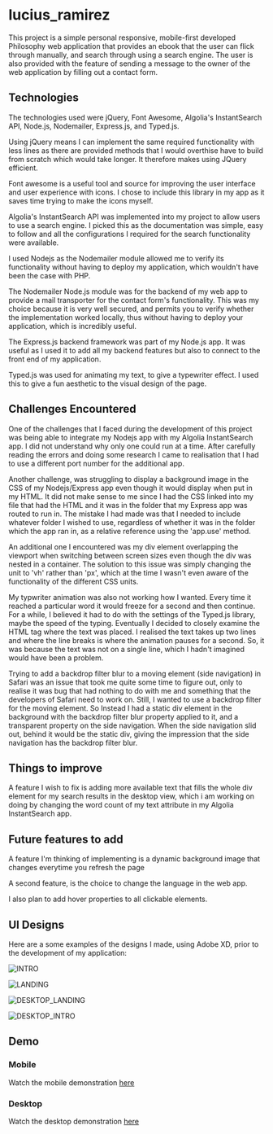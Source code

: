 # lucius_ramirez

This project is a simple personal responsive, mobile-first developed Philosophy web application that provides an ebook that the user can flick through manually, and search through using a search engine. The user is also provided with the feature of sending a message to the owner of the web application by filling out a contact form.

## Technologies

The technologies used were jQuery, Font Awesome, Algolia's InstantSearch API, Node.js, Nodemailer, Express.js, and Typed.js.

Using jQuery means I can implement the same required functionality with less lines as there are provided methods that I would overthise have to build from scratch which would take longer. It therefore makes using JQuery efficient.

Font awesome is a useful tool and source for improving the user interface and user experience with icons. I chose to include this library in my app as it saves time trying to make the icons myself.

Algolia's InstantSearch API was implemented into my project to allow users to use a search engine. I picked this as the documentation was simple, easy to follow and all the configurations I required for the search functionality were available.

I used Nodejs as the Nodemailer module allowed me to verify its functionality without having to deploy my application, which wouldn't have been the case with PHP.

The Nodemailer Node.js module was for the backend of my web app to provide a mail transporter for the contact form's functionality. This was my choice because it is very well secured, and permits you to verify whether the implementation worked locally, thus without having to deploy your application, which is incredibly useful.

The Express.js backend framework was part of my Node.js app. It was useful as I used it to add all my backend features but also to connect to the front end of my application.

Typed.js was used for animating my text, to give a typewriter effect. I used this to give a fun aesthetic to the visual design of the page.

## Challenges Encountered

One of the challenges that I faced during the development of this project was being able to integrate my Nodejs app with my Algolia InstantSearch app. I did not understand why only one could run at a time. After carefully reading the errors and doing some research I came to realisation that I had to use a different port number for the additional app.

Another challenge, was struggling to display a background image in the CSS of my Nodejs/Express app even though it would display when put in my HTML. It did not make sense to me since I had the CSS linked into my file that had the HTML and it was in the folder that my Express app was routed to run in. The mistake I had made was that I needed to include whatever folder I wished to use, regardless of whether it was in the folder which the app ran in, as a relative reference using the 'app.use' method.

An additional one I encountered was my div element overlapping the viewport when switching between screen sizes even though the div was nested in a container. The solution to this issue was simply changing the unit to 'vh' rather than 'px', which at the time I wasn't even aware of the functionality of the different CSS units.

My typwriter animation was also not working how I wanted. Every time it reached a particular word it would freeze for a second and then continue. For a while, I believed it had to do with the settings of the Typed.js library, maybe the speed of the typing. Eventually I decided to closely examine the HTML tag where the text was placed. I realised the text takes up two lines and where the line breaks is where the animation pauses for a second. So, it was because the text was not on a single line, which I hadn't imagined would have been a problem.

Trying to add a backdrop filter blur to a moving element (side navigation) in Safari was an issue that took me quite some time to figure out, only to realise it was bug that had nothing to do with me and something that the developers of Safari need to work on. Still, I wanted to use a backdrop filter for the moving element. So Instead I had a static div element in the background with the backdrop filter blur property applied to it, and a transparent property on the side navigation. When the side navigation slid out, behind it would be the static div, giving the impression that the side navigation has the backdrop filter blur.

## Things to improve

A feature I wish to fix is adding more available text that fills the whole div element for my search results in the desktop view, which i am working on doing by changing the word count of my text attribute in my Algolia InstantSearch app.

## Future features to add

A feature I'm thinking of implementing is a dynamic background image that changes everytime you refresh the page

A second feature, is the choice to change the language in the web app.

I also plan to add hover properties to all clickable elements.

## UI Designs

Here are a some examples of the designs I made, using Adobe XD, prior to the development of my application:

![INTRO](https://user-images.githubusercontent.com/84352644/184213841-3670a09f-1021-46d2-ad62-13631a551947.png)

![LANDING](https://user-images.githubusercontent.com/84352644/184213861-0f0f0c9d-607e-4759-ad22-f2ab58d7f5b3.png)

![DESKTOP_LANDING](https://user-images.githubusercontent.com/84352644/184213950-615e9701-4019-4823-bded-043e212d7def.png)

![DESKTOP_INTRO](https://user-images.githubusercontent.com/84352644/184214392-03188063-4cf9-4da7-894e-55f6532905b2.png)

## Demo

### Mobile

Watch the mobile demonstration [here](https://1drv.ms/v/s!Al17jSRcUpo4gP4CTkbemwYTee5JOQ)

### Desktop

Watch the desktop demonstration [here](https://1drv.ms/v/s!Al17jSRcUpo4gP4E93H17KtKBU062Q)
